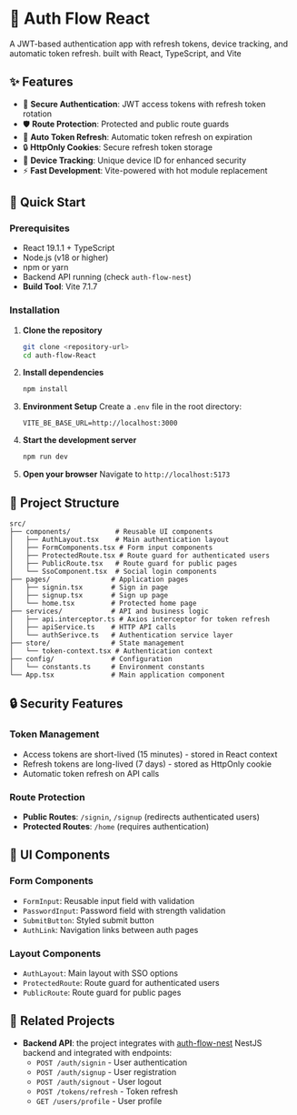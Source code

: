 # 🔐 Auth Flow React

A JWT-based authentication app with refresh tokens, device tracking, and automatic token refresh. built with React, TypeScript, and Vite

## ✨ Features

- 🔐 **Secure Authentication**: JWT access tokens with refresh token rotation
- 🛡️ **Route Protection**: Protected and public route guards
- 🔄 **Auto Token Refresh**: Automatic token refresh on expiration
- 🔒 **HttpOnly Cookies**: Secure refresh token storage
- 📱 **Device Tracking**: Unique device ID for enhanced security
- ⚡ **Fast Development**: Vite-powered with hot module replacement

## 🚀 Quick Start

### Prerequisites
- React 19.1.1 + TypeScript
- Node.js (v18 or higher)
- npm or yarn
- Backend API running (check `auth-flow-nest`)
- **Build Tool**: Vite 7.1.7

### Installation

1. **Clone the repository**
   ```bash
   git clone <repository-url>
   cd auth-flow-React
   ```

2. **Install dependencies**
   ```bash
   npm install
   ```

3. **Environment Setup**
   Create a `.env` file in the root directory:
   ```env
   VITE_BE_BASE_URL=http://localhost:3000
   ```

4. **Start the development server**
   ```bash
   npm run dev
   ```

5. **Open your browser**
   Navigate to `http://localhost:5173`

## 📁 Project Structure

```
src/
├── components/           # Reusable UI components
│   ├── AuthLayout.tsx    # Main authentication layout
│   ├── FormComponents.tsx # Form input components
│   ├── ProtectedRoute.tsx # Route guard for authenticated users
│   ├── PublicRoute.tsx   # Route guard for public pages
│   └── SsoComponent.tsx  # Social login components
├── pages/               # Application pages
│   ├── signin.tsx       # Sign in page
│   ├── signup.tsx       # Sign up page
│   └── home.tsx         # Protected home page
├── services/            # API and business logic
│   ├── api.interceptor.ts # Axios interceptor for token refresh
│   ├── apiService.ts    # HTTP API calls
│   └── authSerivce.ts   # Authentication service layer
├── store/               # State management
│   └── token-context.tsx # Authentication context
├── config/              # Configuration
│   └── constants.ts     # Environment constants
└── App.tsx              # Main application component
```

## 🔒 Security Features

### **Token Management**
- Access tokens are short-lived (15 minutes) - stored in React context
- Refresh tokens are long-lived (7 days) - stored as HttpOnly cookie
- Automatic token refresh on API calls

### **Route Protection**
- **Public Routes**: `/signin`, `/signup` (redirects authenticated users)
- **Protected Routes**: `/home` (requires authentication)

## 🎨 UI Components

### **Form Components**
- `FormInput`: Reusable input field with validation
- `PasswordInput`: Password field with strength validation
- `SubmitButton`: Styled submit button
- `AuthLink`: Navigation links between auth pages

### **Layout Components**
- `AuthLayout`: Main layout with SSO options
- `ProtectedRoute`: Route guard for authenticated users
- `PublicRoute`: Route guard for public pages


## 🔗 Related Projects

- **Backend API**: the project integrates with [auth-flow-nest](https://github.com/AyaHusseinAly/auth-flow-nest) NestJS backend and integrated with endpoints:
  - `POST /auth/signin` - User authentication
  - `POST /auth/signup` - User registration
  - `POST /auth/signout` - User logout
  - `POST /tokens/refresh` - Token refresh
  - `GET /users/profile` - User profile
